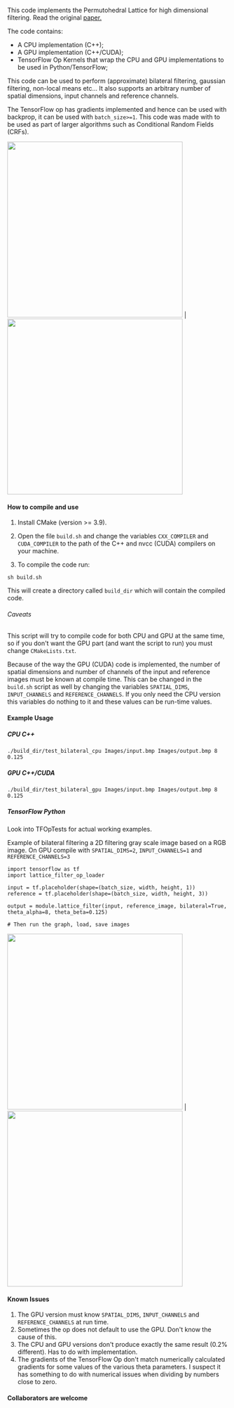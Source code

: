 This code implements the Permutohedral Lattice  for high dimensional filtering.
Read the original [paper.]( https://graphics.stanford.edu/papers/permutohedral/)

The code contains:
- A CPU implementation (C++);
- A GPU implementation (C++/CUDA);
- TensorFlow Op Kernels that wrap the CPU and GPU implementations to be used in Python/TensorFlow;

This code can be used to perform (approximate) bilateral filtering, gaussian filtering, non-local means etc...
It also supports an arbitrary number of spatial dimensions, input channels and reference channels.


The TensorFlow op has gradients implemented and hence can be used with backprop, it can be used with `batch_size>=1`.
This code was made with to be used as part of larger algorithms such as Conditional Random Fields (CRFs).

 
<img src="Images/input.bmp" width="400"> | <img src="Images/output.bmp" width="400"> 
 



#### How to compile and use

1. Install CMake (version >= 3.9).

2. Open the file `build.sh` and change the variables `CXX_COMPILER` and `CUDA_COMPILER` to the path of the C++ and nvcc
 (CUDA) compilers on your machine.
 
3. To compile the code run:
````
sh build.sh
````
This will create a directory called `build_dir` which will contain the compiled code.

###### Caveats

This script will try to compile code for both CPU and GPU at the same time, so if you don't want the GPU part
 (and want the script to run) you must change `CMakeLists.txt`.
 
Because of the way the GPU (CUDA) code is implemented, the number of spatial dimensions and number of channels of
 the input and reference images must be known at compile time. This can be changed in the `build.sh` script as well by
  changing the variables `SPATIAL_DIMS`, `INPUT_CHANNELS` and `REFERENCE_CHANNELS`.
  If you only need the CPU version this variables do nothing to it and these values can be run-time values.
            


#### Example Usage

##### CPU C++
````
./build_dir/test_bilateral_cpu Images/input.bmp Images/output.bmp 8 0.125
````
##### GPU C++/CUDA

````
./build_dir/test_bilateral_gpu Images/input.bmp Images/output.bmp 8 0.125
````

##### TensorFlow Python

Look into TFOpTests for actual working examples.

Example of bilateral filtering a 2D filtering gray scale image based on a RGB image. 
On GPU compile with `SPATIAL_DIMS=2`, `INPUT_CHANNELS=1` and `REFERENCE_CHANNELS=3`

````
import tensorflow as tf
import lattice_filter_op_loader

input = tf.placeholder(shape=(batch_size, width, height, 1))
reference = tf.placeholder(shape=(batch_size, width, height, 3))

output = module.lattice_filter(input, reference_image, bilateral=True, theta_alpha=8, theta_beta=0.125)

# Then run the graph, load, save images
````

<img src="Images/gray_original.bmp" width="400"> | <img src="Images/filtered_grey.bmp" width="400"> 


#### Known Issues

1. The GPU version must know `SPATIAL_DIMS`, `INPUT_CHANNELS` and `REFERENCE_CHANNELS` at run time.
2. Sometimes the op does not default to use the GPU. Don't know the cause of this.
3. The CPU and GPU versions don't produce exactly the same result (0.2% different). Has to do with implementation.
4. The gradients of the TensorFlow Op don't match numerically calculated gradients for some values of the various theta 
parameters. I suspect it has something to do with numerical issues when dividing by numbers close to zero.

#### Collaborators are welcome
